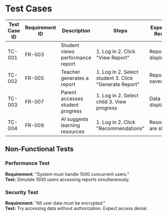 # Test Cases

| Test Case ID | Requirement ID | Description | Steps | Expected Result | Actual Result | Status |
|-------------|---------------|-------------|-------|-----------------|---------------|--------|
| TC-001 | FR-003 | Student views performance report | 1. Log in 2. Click "View Report" | Report is displayed | - | - |
| TC-002 | FR-005 | Teacher generates a report | 1. Log in 2. Select student 3. Click "Generate Report" | Report is saved | - | - |
| TC-003 | FR-007 | Parent accesses student progress | 1. Log in 2. Select child 3. View progress | Data is displayed | - | - |
| TC-004 | FR-009 | AI suggests learning resources | 1. Log in 2. Click "Recommendations" | Resources are shown | - | - |

## Non-Functional Tests
### Performance Test
**Requirement:** "System must handle 1000 concurrent users."  
**Test:** Simulate 1000 users accessing reports simultaneously.  

### Security Test
**Requirement:** "All user data must be encrypted."  
**Test:** Try accessing data without authorization. Expect access denial.
